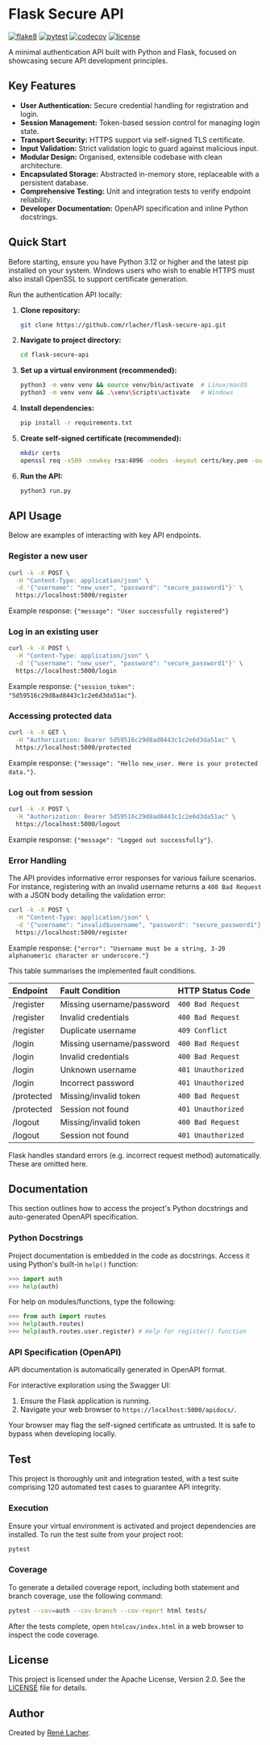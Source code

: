 # Flask Secure API

<!-- Badges -->
[![flake8](https://img.shields.io/github/actions/workflow/status/rlacher/flask-secure-api/lint.yml?label=flake8&style=flat)](https://github.com/rlacher/flask-secure-api/actions/workflows/lint.yml)
[![pytest](https://img.shields.io/github/actions/workflow/status/rlacher/flask-secure-api/test.yml?label=pytest&style=flat)](https://github.com/rlacher/flask-secure-api/actions/workflows/test.yml)
[![codecov](https://codecov.io/gh/rlacher/flask-secure-api/branch/main/graph/badge.svg?token=I2HID42T6X)](https://app.codecov.io/gh/rlacher/flask-secure-api/tree/main)
[![license](https://img.shields.io/badge/license-Apache%202.0-lightgrey.svg)](http://www.apache.org/licenses/LICENSE-2.0)

A minimal authentication API built with Python and Flask, focused on showcasing secure API development principles.

## Key Features

- **User Authentication:** Secure credential handling for registration and login.
- **Session Management:**  Token-based session control for managing login state.
- **Transport Security:** HTTPS support via self-signed TLS certificate.
- **Input Validation:** Strict validation logic to guard against malicious input.
- **Modular Design:** Organised, extensible codebase with clean architecture.
- **Encapsulated Storage:** Abstracted in-memory store, replaceable with a persistent database.
- **Comprehensive Testing:** Unit and integration tests to verify endpoint reliability.
- **Developer Documentation:** OpenAPI specification and inline Python docstrings.

## Quick Start

Before starting, ensure you have Python 3.12 or higher and the latest pip installed on your system. Windows users who wish to enable HTTPS must also install OpenSSL to support certificate generation.

Run the authentication API locally:

1.  **Clone repository:**
    ```bash
    git clone https://github.com/rlacher/flask-secure-api.git
    ```
2.  **Navigate to project directory:**
    ```bash
    cd flask-secure-api
    ```
3.  **Set up a virtual environment (recommended):**
    ```bash
    python3 -m venv venv && source venv/bin/activate  # Linux/macOS
    python3 -m venv venv && .\venv\Scripts\activate   # Windows
    ```
4.  **Install dependencies:**
    ```bash
    pip install -r requirements.txt
    ```
5. **Create self-signed certificate (recommended):**
    ```bash
    mkdir certs
    openssl req -x509 -newkey rsa:4096 -nodes -keyout certs/key.pem -out certs/cert.pem -days 365
    ```
6.  **Run the API:**
    ```bash
    python3 run.py
    ```

## API Usage

Below are examples of interacting with key API endpoints.

### Register a new user

```bash
curl -k -X POST \
  -H "Content-Type: application/json" \
  -d '{"username": "new_user", "password": "secure_password1"}' \
  https://localhost:5000/register
```
Example response: `{"message": "User successfully registered"}`

### Log in an existing user

```bash
curl -k -X POST \
  -H "Content-Type: application/json" \
  -d '{"username": "new_user", "password": "secure_password1"}' \
  https://localhost:5000/login
```
Example response: `{"session_token": "5d59516c29d8ad8443c1c2e6d3da51ac"}`.

### Accessing protected data

```bash
curl -k -X GET \
  -H "Authorization: Bearer 5d59516c29d8ad8443c1c2e6d3da51ac" \
  https://localhost:5000/protected
```
Example response: `{"message": "Hello new_user. Here is your protected data."}`.

### Log out from session

```bash
curl -k -X POST \
  -H "Authorization: Bearer 5d59516c29d8ad8443c1c2e6d3da51ac" \
  https://localhost:5000/logout
```
Example response: `{"message": "Logged out successfully"}`.

### Error Handling

The API provides informative error responses for various failure scenarios. For instance, registering with an invalid username returns a `400 Bad Request` with a JSON body detailing the validation error:

```bash
curl -k -X POST \
  -H "Content-Type: application/json" \
  -d '{"username": "invalid$username", "password": "secure_password1"}' \
  https://localhost:5000/register
```
Example response: `{"error": "Username must be a string, 3-20 alphanumeric character or underscore."}`

This table summarises the implemented fault conditions.

| Endpoint    | Fault Condition            | HTTP Status Code   |
| :---------- | :------------------------- | :----------------- |
| /register   | Missing username/password  | `400 Bad Request`  |
| /register   | Invalid credentials        | `400 Bad Request`  |
| /register   | Duplicate username         | `409 Conflict`     |
| /login      | Missing username/password  | `400 Bad Request`  |
| /login      | Invalid credentials        | `400 Bad Request`  |
| /login      | Unknown username           | `401 Unauthorized` |
| /login      | Incorrect password         | `401 Unauthorized` |
| /protected  | Missing/invalid token      | `400 Bad Request`  |
| /protected  | Session not found          | `401 Unauthorized` |
| /logout     | Missing/invalid token      | `400 Bad Request`  |
| /logout     | Session not found          | `401 Unauthorized` |

Flask handles standard errors (e.g. incorrect request method) automatically. These are omitted here.

## Documentation

This section outlines how to access the project's  Python docstrings and auto-generated OpenAPI specification.

### Python Docstrings

Project documentation is embedded in the code as docstrings. Access it
using Python's built-in `help()` function:

```python
>>> import auth
>>> help(auth)
```

For help on modules/functions, type the following:

```python
>>> from auth import routes
>>> help(auth.routes)
>>> help(auth.routes.user.register) # Help for register() function
```

### API Specification (OpenAPI)

API documentation is automatically generated in OpenAPI format.

For interactive exploration using the Swagger UI:

1.  Ensure the Flask application is running.
2.  Navigate your web browser to `https://localhost:5000/apidocs/`.

Your browser may flag the self-signed certificate as untrusted. It is safe to bypass when developing locally.

## Test

This project is thoroughly unit and integration tested, with a test suite comprising 120 automated test cases to guarantee API integrity.

### Execution

Ensure your virtual environment is activated and project dependencies are installed. To run the test suite from your project root:

```bash
pytest
```

### Coverage

To generate a detailed coverage report, including both statement and branch coverage, use the following command:

```bash
pytest --cov=auth --cov-branch --cov-report html tests/
```
After the tests complete, open `htmlcov/index.html` in a web browser to inspect the code coverage.

## License

This project is licensed under the Apache License, Version 2.0. See the [LICENSE](LICENSE) file for details.

## Author

Created by [René Lacher](https://github.com/rlacher).
